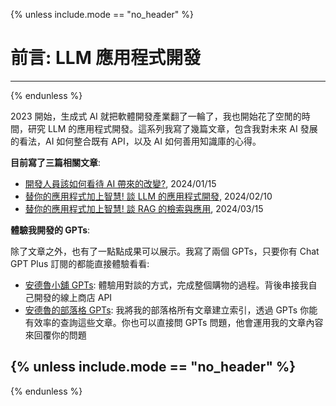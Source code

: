 {% unless include.mode == "no_header" %}
# 前言: LLM 應用程式開發

-----
{% endunless %}

2023 開始，生成式 AI 就把軟體開發產業翻了一輪了，我也開始花了空閒的時間，研究 LLM 的應用程式開發。這系列我寫了幾篇文章，包含我對未來 AI 發展的看法，AI 如何整合既有 API，以及 AI 如何善用知識庫的心得。

**目前寫了三篇相關文章**:
  
- [開發人員該如何看待 AI 帶來的改變?](/2024/01/15/archview-llm/), 2024/01/15
- [替你的應用程式加上智慧! 談 LLM 的應用程式開發](/2024/02/10/archview-int-app/), 2024/02/10
- [替你的應用程式加上智慧! 談 RAG 的檢索與應用](/2024/03/15/archview-int-blog/), 2024/03/15



**體驗我開發的 GPTs**:

除了文章之外，也有了一點點成果可以展示。我寫了兩個 GPTs，只要你有 Chat GPT Plus 訂閱的都能直接體驗看看:

- [安德魯小舖 GPTs](https://chat.openai.com/g/g-Bp79bdOOJ-an-de-lu-xiao-pu-v5-0-0): 體驗用對談的方式，完成整個購物的過程。背後串接我自己開發的線上商店 API
- [安德魯的部落格 GPTs](https://chat.openai.com/g/g-F3ckJut37-an-de-lu-de-bu-luo-ge): 我將我的部落格所有文章建立索引，透過 GPTs 你能有效率的查詢這些文章。你也可以直接問 GPTs 問題，他會運用我的文章內容來回覆你的問題



{% unless include.mode == "no_header" %}
-----
{% endunless %}
